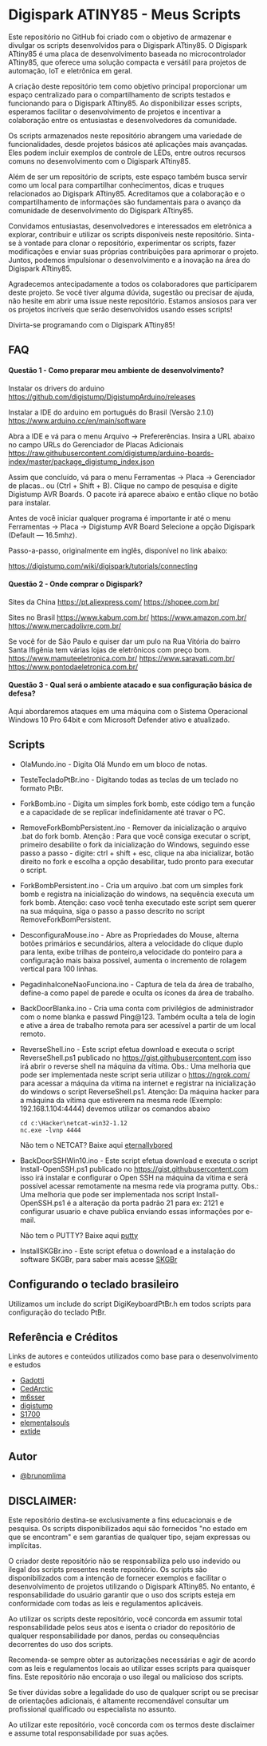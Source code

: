 
# Digispark ATINY85 - Meus Scripts

Este repositório no GitHub foi criado com o objetivo de armazenar e divulgar os scripts desenvolvidos para o Digispark ATtiny85. O Digispark ATtiny85 é uma placa de desenvolvimento baseada no microcontrolador ATtiny85, que oferece uma solução compacta e versátil para projetos de automação, IoT e eletrônica em geral.

A criação deste repositório tem como objetivo principal proporcionar um espaço centralizado para o compartilhamento de scripts testados e funcionando para o Digispark ATtiny85. Ao disponibilizar esses scripts, esperamos facilitar o desenvolvimento de projetos e incentivar a colaboração entre os entusiastas e desenvolvedores da comunidade.

Os scripts armazenados neste repositório abrangem uma variedade de funcionalidades, desde projetos básicos até aplicações mais avançadas. Eles podem incluir exemplos de controle de LEDs, entre outros recursos comuns no desenvolvimento com o Digispark ATtiny85.

Além de ser um repositório de scripts, este espaço também busca servir como um local para compartilhar conhecimentos, dicas e truques relacionados ao Digispark ATtiny85. Acreditamos que a colaboração e o compartilhamento de informações são fundamentais para o avanço da comunidade de desenvolvimento do Digispark ATtiny85.

Convidamos entusiastas, desenvolvedores e interessados em eletrônica a explorar, contribuir e utilizar os scripts disponíveis neste repositório. Sinta-se à vontade para clonar o repositório, experimentar os scripts, fazer modificações e enviar suas próprias contribuições para aprimorar o projeto. Juntos, podemos impulsionar o desenvolvimento e a inovação na área do Digispark ATtiny85.

Agradecemos antecipadamente a todos os colaboradores que participarem deste projeto. Se você tiver alguma dúvida, sugestão ou precisar de ajuda, não hesite em abrir uma issue neste repositório. Estamos ansiosos para ver os projetos incríveis que serão desenvolvidos usando esses scripts!

Divirta-se programando com o Digispark ATtiny85!

## FAQ

#### Questão 1 - Como preparar meu ambiente de desenvolvimento?

Instalar os drivers do arduino
https://github.com/digistump/DigistumpArduino/releases

Instalar a IDE do arduino em português do Brasil (Versão 2.1.0)
https://www.arduino.cc/en/main/software

Abra a IDE e vá para o menu Arquivo -> Prefererências. 
Insira a URL abaixo no campo URLs do Gerenciador de Placas Adicionais
https://raw.githubusercontent.com/digistump/arduino-boards-index/master/package_digistump_index.json

Assim que concluído, vá para o menu Ferramentas -> Placa -> Gerenciador de placas.. ou (Ctrl + Shift + B). 
Clique no campo de pesquisa e digite Digistump AVR Boards. O pacote irá aparece abaixo e então clique no botão para instalar.

Antes de você iniciar qualquer programa é importante ir até o menu Ferramentas -> Placa -> Digistump AVR Board 
Selecione a opção Digispark (Default — 16.5mhz).

Passo-a-passo, originalmente em inglês, disponível no link abaixo:

https://digistump.com/wiki/digispark/tutorials/connecting

#### Questão 2 - Onde comprar o Digispark?

Sites da China 
https://pt.aliexpress.com/
https://shopee.com.br/

Sites no Brasil
https://www.kabum.com.br/
https://www.amazon.com.br/
https://www.mercadolivre.com.br/

Se você for de São Paulo e quiser dar um pulo na Rua Vitória do bairro Santa Ifigênia tem várias lojas de eletrônicos com preço bom.
https://www.mamuteeletronica.com.br/
https://www.saravati.com.br/
https://www.pontodaeletronica.com.br/


#### Questão 3 - Qual será o ambiente atacado e sua configuração básica de defesa?

Aqui abordaremos ataques em uma máquina com o Sistema Operacional Windows 10 Pro 64bit e com Microsoft Defender ativo e atualizado.



## Scripts 

- OlaMundo.ino - Digita Olá Mundo em um bloco de notas.
- TesteTecladoPtBr.ino - Digitando todas as teclas de um teclado no formato PtBr.
- ForkBomb.ino - Digita um simples fork bomb, este código tem a função e a capacidade de se replicar indefinidamente até travar o PC.
- RemoveForkBombPersistent.ino - Remover da inicialização o arquivo .bat do fork bomb. Atenção :  Para que você consiga executar o script, primeiro desabilite o fork da inicialização do Windows, seguindo esse passo a passo - digite: ctrl + shift + esc, clique na aba inicializar, botão direito no fork e escolha a opção desabilitar, tudo pronto para executar o script.
- ForkBombPersistent.ino - Cria um arquivo .bat com um simples fork bomb e registra na inicialização do windows, na sequência executa um fork bomb. Atenção: caso você tenha executado este script sem querer na sua máquina, siga o passo a passo descrito no script RemoveForkBomPersistent.
- DesconfiguraMouse.ino - Abre as Propriedades do Mouse, alterna botões primários e secundários, altera a velocidade do clique duplo para lenta, exibe trilhas de ponteiro,a velocidade do ponteiro para a configuração mais baixa possível, aumenta o incremento de rolagem vertical para 100 linhas.
- PegadinhaIconeNaoFunciona.ino - Captura de tela da área de trabalho, define-a como papel de parede e oculta os ícones da área de trabalho.
- BackDoorBlanka.ino - Cria uma conta com privilégios de administrador com o nome blanka e passwd Ping@123. Também oculta a tela de login e
ative a área de trabalho remota para ser acessível a partir de um local remoto.
- ReverseShell.ino - Este script efetua download e executa o script ReverseShell.ps1 publicado no https://gist.githubusercontent.com isso irá abrir o reverse shell na máquina da vítima.
Obs.: Uma melhoria que pode ser implementada neste script seria utilizar o https://ngrok.com/ para acessar a máquina da vítima na internet e registrar na inicialização do windows o script ReverseShell.ps1.
Atenção: Da máquina hacker para a máquina da vítima que estiverem na mesma rede (Exemplo: 192.168.1.104:4444) devemos utilizar os comandos abaixo
    ```
    cd c:\Hacker\netcat-win32-1.12 
    nc.exe -lvnp 4444
    ```
    Não tem o NETCAT? Baixe aqui [eternallybored](https://eternallybored.org/misc/netcat/)

- BackDoorSSHWin10.ino - Este script efetua download e executa o script Install-OpenSSH.ps1 publicado no https://gist.githubusercontent.com isso irá instalar e configurar o Open SSH na máquina da vítima e será possível acessar remotamente na mesma rede via programa putty.
Obs.: Uma melhoria que pode ser implementada nos script Install-OpenSSH.ps1 é a alteração da porta padrão 21 para ex: 2121 e configurar usuario e chave publica enviando essas informações por e-mail.

    Não tem o PUTTY? Baixe aqui [putty](https://www.putty.org/)

- InstallSKGBr.ino - Este script efetua o download e a instalação do software SKGBr, para saber mais acesse [SKGBr](https://github.com/brunomlima/SKGBr)

## Configurando o teclado brasileiro

Utilizamos um include do script DigiKeyboardPtBr.h em todos scripts para configuração do teclado PtBr.


## Referência e Créditos

Links de autores e conteúdos utilizados como base para o desenvolvimento e estudos

 - [Gadotti](https://github.com/Gadotti/DigisparkScripts)
 - [CedArctic](https://github.com/CedArctic/DigiSpark-Scripts)
 - [m6sser](https://github.com/m6sser/Digispark_scripts)
 - [digistump](https://github.com/digistump/DigisparkArduinoIntegration)
 - [S1700](https://github.com/S1700/Digispark_scripts)
 - [elementalsouls](https://github.com/elementalsouls/DIGISPARK)
 - [extide](https://github.com/extide/Install-OpenSSH/blob/main/Install-OpenSSH.ps1#L129)
 
## Autor

- [@brunomlima](https://github.com/brunomlima)


## DISCLAIMER:

Este repositório destina-se exclusivamente a fins educacionais e de pesquisa. Os scripts disponibilizados aqui são fornecidos "no estado em que se encontram" e sem garantias de qualquer tipo, sejam expressas ou implícitas.

O criador deste repositório não se responsabiliza pelo uso indevido ou ilegal dos scripts presentes neste repositório. Os scripts são disponibilizados com a intenção de fornecer exemplos e facilitar o desenvolvimento de projetos utilizando o Digispark ATtiny85. No entanto, é responsabilidade do usuário garantir que o uso dos scripts esteja em conformidade com todas as leis e regulamentos aplicáveis.

Ao utilizar os scripts deste repositório, você concorda em assumir total responsabilidade pelos seus atos e isenta o criador do repositório de qualquer responsabilidade por danos, perdas ou consequências decorrentes do uso dos scripts.

Recomenda-se sempre obter as autorizações necessárias e agir de acordo com as leis e regulamentos locais ao utilizar esses scripts para quaisquer fins. Este repositório não encoraja o uso ilegal ou malicioso dos scripts.

Se tiver dúvidas sobre a legalidade do uso de qualquer script ou se precisar de orientações adicionais, é altamente recomendável consultar um profissional qualificado ou especialista no assunto.

Ao utilizar este repositório, você concorda com os termos deste disclaimer e assume total responsabilidade por suas ações.





